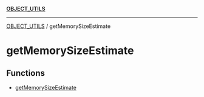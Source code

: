 [**OBJECT_UTILS**](../README.md)

***

[OBJECT_UTILS](../README.md) / getMemorySizeEstimate

# getMemorySizeEstimate

## Functions

- [getMemorySizeEstimate](functions/getMemorySizeEstimate.md)
